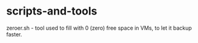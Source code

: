 # scripts-and-tools

zeroer.sh - tool used to fill with 0 (zero) free space in VMs, to let it backup faster. 
